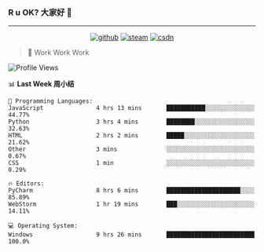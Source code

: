 ### R u OK? 大家好 👋

___

<p align="center">
  <a href="https://bigkjp97.github.io/"><img src="https://img.shields.io/badge/-GitPage-lightgrey" alt="github"></a>
  <a href="https://steamcommunity.com/id/bigkjp/"><img src="https://img.shields.io/badge/-Steam-black" alt="steam"></a>
  <a href="https://blog.csdn.net/qq_38986088"><img src="https://img.shields.io/badge/CSDN-cf000e" alt="csdn"></a>
</p>

> 🧟 Work Work Work

<!--START_SECTION:kjp readme-->
![Profile Views](http://img.shields.io/badge/Mi%20Amigos%E2%99%82%EF%B8%8F-0-ff69b4)

📊 **Last Week 周小结** 

```text
💬 Programming Languages: 
JavaScript               4 hrs 13 mins       ███████████░░░░░░░░░░░░░░   44.77% 
Python                   3 hrs 4 mins        ████████░░░░░░░░░░░░░░░░░   32.63% 
HTML                     2 hrs 2 mins        █████░░░░░░░░░░░░░░░░░░░░   21.62% 
Other                    3 mins              ░░░░░░░░░░░░░░░░░░░░░░░░░   0.67% 
CSS                      1 min               ░░░░░░░░░░░░░░░░░░░░░░░░░   0.29%

🔥 Editors: 
PyCharm                  8 hrs 6 mins        █████████████████████░░░░   85.89% 
WebStorm                 1 hr 19 mins        ███░░░░░░░░░░░░░░░░░░░░░░   14.11%

💻 Operating System: 
Windows                  9 hrs 26 mins       █████████████████████████   100.0%

```


<!--END_SECTION:kjp readme-->

<!--
**bigkjp97/bigkjp97** is a ✨ _special_ ✨ repository because its `README.md` (this file) appears on your GitHub profile.

Here are some ideas to get you started:

- 🔭 I’m currently working on ...
- 🌱 I’m currently learning ...
- 👯 I’m looking to collaborate on ...
- 🤔 I’m looking for help with ...
- 💬 Ask me about ...
- 📫 How to reach me: ...
- 😄 Pronouns: ...
- ⚡ Fun fact: ... -->
